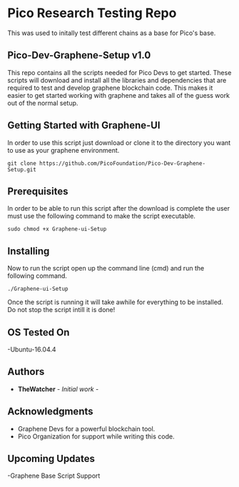 # Pico Research Testing Repo

This was used to initally test different chains as a base for Pico's base. 

## Pico-Dev-Graphene-Setup v1.0

This repo contains all the scripts needed for Pico Devs to get started. These scripts will download and install all the libraries and  dependencies that are required to test and develop graphene blockchain code. This makes it easier to get started working with graphene and takes all of the guess work out of the normal setup.                      

## Getting Started with Graphene-UI

In order to use this script just download or clone it to the directory you want to use as your graphene environment.

```
git clone https://github.com/PicoFoundation/Pico-Dev-Graphene-Setup.git
```

## Prerequisites

In order to be able to run this script after the download is complete the user must use the following command to make the script executable.

```
sudo chmod +x Graphene-ui-Setup
```

## Installing

Now to run the script open up the command line (cmd) and run the following command.

```
./Graphene-ui-Setup
```

Once the script is running it will take awhile for everything to be installed. Do not stop the script intill it is done! 

## OS Tested On
-Ubuntu-16.04.4

## Authors

* **TheWatcher** - *Initial work* - 

## Acknowledgments

* Graphene Devs for a powerful blockchain tool.
* Pico Organization for support while writing this code.

## Upcoming Updates
-Graphene Base Script Support
